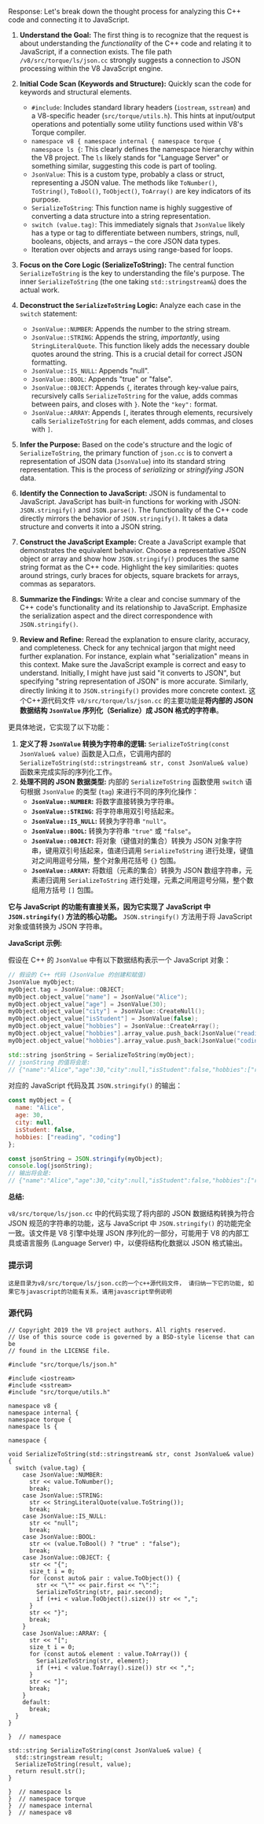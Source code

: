 Response: Let's break down the thought process for analyzing this C++ code and connecting it to JavaScript.

1. **Understand the Goal:** The first thing is to recognize that the request is about understanding the *functionality* of the C++ code and relating it to JavaScript, if a connection exists. The file path `/v8/src/torque/ls/json.cc` strongly suggests a connection to JSON processing within the V8 JavaScript engine.

2. **Initial Code Scan (Keywords and Structure):**  Quickly scan the code for keywords and structural elements.
    * `#include`: Includes standard library headers (`iostream`, `sstream`) and a V8-specific header (`src/torque/utils.h`). This hints at input/output operations and potentially some utility functions used within V8's Torque compiler.
    * `namespace v8 { namespace internal { namespace torque { namespace ls {`: This clearly defines the namespace hierarchy within the V8 project. The `ls` likely stands for "Language Server" or something similar, suggesting this code is part of tooling.
    * `JsonValue`: This is a custom type, probably a class or struct, representing a JSON value. The methods like `ToNumber()`, `ToString()`, `ToBool()`, `ToObject()`, `ToArray()` are key indicators of its purpose.
    * `SerializeToString`: This function name is highly suggestive of converting a data structure into a string representation.
    * `switch (value.tag)`: This immediately signals that `JsonValue` likely has a type or tag to differentiate between numbers, strings, null, booleans, objects, and arrays – the core JSON data types.
    * Iteration over objects and arrays using range-based for loops.

3. **Focus on the Core Logic (SerializeToString):** The central function `SerializeToString` is the key to understanding the file's purpose. The inner `SerializeToString` (the one taking `std::stringstream&`) does the actual work.

4. **Deconstruct the `SerializeToString` Logic:**  Analyze each case in the `switch` statement:
    * `JsonValue::NUMBER`: Appends the number to the string stream.
    * `JsonValue::STRING`: Appends the string, *importantly*, using `StringLiteralQuote`. This function likely adds the necessary double quotes around the string. This is a crucial detail for correct JSON formatting.
    * `JsonValue::IS_NULL`: Appends "null".
    * `JsonValue::BOOL`: Appends "true" or "false".
    * `JsonValue::OBJECT`:  Appends `{`, iterates through key-value pairs, recursively calls `SerializeToString` for the value, adds commas between pairs, and closes with `}`. Note the `"key":` format.
    * `JsonValue::ARRAY`: Appends `[`, iterates through elements, recursively calls `SerializeToString` for each element, adds commas, and closes with `]`.

5. **Infer the Purpose:** Based on the code's structure and the logic of `SerializeToString`, the primary function of `json.cc` is to convert a representation of JSON data (`JsonValue`) into its standard string representation. This is the process of *serializing* or *stringifying* JSON data.

6. **Identify the Connection to JavaScript:**  JSON is fundamental to JavaScript. JavaScript has built-in functions for working with JSON: `JSON.stringify()` and `JSON.parse()`. The functionality of the C++ code directly mirrors the behavior of `JSON.stringify()`. It takes a data structure and converts it into a JSON string.

7. **Construct the JavaScript Example:**  Create a JavaScript example that demonstrates the equivalent behavior. Choose a representative JSON object or array and show how `JSON.stringify()` produces the same string format as the C++ code. Highlight the key similarities: quotes around strings, curly braces for objects, square brackets for arrays, commas as separators.

8. **Summarize the Findings:**  Write a clear and concise summary of the C++ code's functionality and its relationship to JavaScript. Emphasize the serialization aspect and the direct correspondence with `JSON.stringify()`.

9. **Review and Refine:** Reread the explanation to ensure clarity, accuracy, and completeness. Check for any technical jargon that might need further explanation. For instance, explain what "serialization" means in this context. Make sure the JavaScript example is correct and easy to understand. Initially, I might have just said "it converts to JSON", but specifying "string representation of JSON" is more accurate. Similarly, directly linking it to `JSON.stringify()` provides more concrete context.
这个C++源代码文件 `v8/src/torque/ls/json.cc` 的主要功能是**将内部的 JSON 数据结构 `JsonValue` 序列化（Serialize）成 JSON 格式的字符串**。

更具体地说，它实现了以下功能：

1. **定义了将 `JsonValue` 转换为字符串的逻辑:**  `SerializeToString(const JsonValue& value)` 函数是入口点，它调用内部的 `SerializeToString(std::stringstream& str, const JsonValue& value)` 函数来完成实际的序列化工作。
2. **处理不同的 JSON 数据类型:**  内部的 `SerializeToString` 函数使用 `switch` 语句根据 `JsonValue` 的类型 (`tag`) 来进行不同的序列化操作：
    * **`JsonValue::NUMBER`:** 将数字直接转换为字符串。
    * **`JsonValue::STRING`:** 将字符串用双引号括起来。
    * **`JsonValue::IS_NULL`:** 转换为字符串 `"null"`。
    * **`JsonValue::BOOL`:** 转换为字符串 `"true"` 或 `"false"`。
    * **`JsonValue::OBJECT`:** 将对象（键值对的集合）转换为 JSON 对象字符串，键用双引号括起来，值递归调用 `SerializeToString` 进行处理，键值对之间用逗号分隔，整个对象用花括号 `{}` 包围。
    * **`JsonValue::ARRAY`:** 将数组（元素的集合）转换为 JSON 数组字符串，元素递归调用 `SerializeToString` 进行处理，元素之间用逗号分隔，整个数组用方括号 `[]` 包围。

**它与 JavaScript 的功能有直接关系，因为它实现了 JavaScript 中 `JSON.stringify()` 方法的核心功能。** `JSON.stringify()` 方法用于将 JavaScript 对象或值转换为 JSON 字符串。

**JavaScript 示例:**

假设在 C++ 的 `JsonValue` 中有以下数据结构表示一个 JavaScript 对象：

```c++
// 假设的 C++ 代码 (JsonValue 的创建和赋值)
JsonValue myObject;
myObject.tag = JsonValue::OBJECT;
myObject.object_value["name"] = JsonValue("Alice");
myObject.object_value["age"] = JsonValue(30);
myObject.object_value["city"] = JsonValue::CreateNull();
myObject.object_value["isStudent"] = JsonValue(false);
myObject.object_value["hobbies"] = JsonValue::CreateArray();
myObject.object_value["hobbies"].array_value.push_back(JsonValue("reading"));
myObject.object_value["hobbies"].array_value.push_back(JsonValue("coding"));

std::string jsonString = SerializeToString(myObject);
// jsonString 的值将会是:
// {"name":"Alice","age":30,"city":null,"isStudent":false,"hobbies":["reading","coding"]}
```

对应的 JavaScript 代码及其 `JSON.stringify()` 的输出：

```javascript
const myObject = {
  name: "Alice",
  age: 30,
  city: null,
  isStudent: false,
  hobbies: ["reading", "coding"]
};

const jsonString = JSON.stringify(myObject);
console.log(jsonString);
// 输出将会是:
// {"name":"Alice","age":30,"city":null,"isStudent":false,"hobbies":["reading","coding"]}
```

**总结:**

`v8/src/torque/ls/json.cc` 中的代码实现了将内部的 JSON 数据结构转换为符合 JSON 规范的字符串的功能，这与 JavaScript 中 `JSON.stringify()` 的功能完全一致。该文件是 V8 引擎中处理 JSON 序列化的一部分，可能用于 V8 的内部工具或语言服务 (Language Server) 中，以便将结构化数据以 JSON 格式输出。

### 提示词
```
这是目录为v8/src/torque/ls/json.cc的一个c++源代码文件， 请归纳一下它的功能, 如果它与javascript的功能有关系，请用javascript举例说明
```

### 源代码
```
// Copyright 2019 the V8 project authors. All rights reserved.
// Use of this source code is governed by a BSD-style license that can be
// found in the LICENSE file.

#include "src/torque/ls/json.h"

#include <iostream>
#include <sstream>
#include "src/torque/utils.h"

namespace v8 {
namespace internal {
namespace torque {
namespace ls {

namespace {

void SerializeToString(std::stringstream& str, const JsonValue& value) {
  switch (value.tag) {
    case JsonValue::NUMBER:
      str << value.ToNumber();
      break;
    case JsonValue::STRING:
      str << StringLiteralQuote(value.ToString());
      break;
    case JsonValue::IS_NULL:
      str << "null";
      break;
    case JsonValue::BOOL:
      str << (value.ToBool() ? "true" : "false");
      break;
    case JsonValue::OBJECT: {
      str << "{";
      size_t i = 0;
      for (const auto& pair : value.ToObject()) {
        str << "\"" << pair.first << "\":";
        SerializeToString(str, pair.second);
        if (++i < value.ToObject().size()) str << ",";
      }
      str << "}";
      break;
    }
    case JsonValue::ARRAY: {
      str << "[";
      size_t i = 0;
      for (const auto& element : value.ToArray()) {
        SerializeToString(str, element);
        if (++i < value.ToArray().size()) str << ",";
      }
      str << "]";
      break;
    }
    default:
      break;
  }
}

}  // namespace

std::string SerializeToString(const JsonValue& value) {
  std::stringstream result;
  SerializeToString(result, value);
  return result.str();
}

}  // namespace ls
}  // namespace torque
}  // namespace internal
}  // namespace v8
```